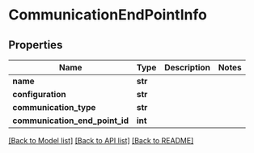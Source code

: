 # CommunicationEndPointInfo

## Properties
Name | Type | Description | Notes
------------ | ------------- | ------------- | -------------
**name** | **str** |  | 
**configuration** | **str** |  | 
**communication_type** | **str** |  | 
**communication_end_point_id** | **int** |  | 

[[Back to Model list]](../README.md#documentation-for-models) [[Back to API list]](../README.md#documentation-for-api-endpoints) [[Back to README]](../README.md)


